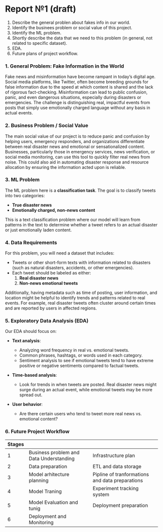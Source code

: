 # Report №1 (draft)

1) Describe the general problen about fakes info in our world.
2) Identify the businees problem or social value of this project.
3) Identify the ML problem.
4) Shortly describe the data that we need to this problem (in general, not related to specific dataset).
5) EDA.
6) Future plans of project workflow.


### 1. **General Problem: Fake Information in the World**
Fake news and misinformation have become rampant in today’s digital age. Social media platforms, like Twitter, often become breeding grounds for false information due to the speed at which content is shared and the lack of rigorous fact-checking. Misinformation can lead to public confusion, panic, and even dangerous situations, especially during disasters or emergencies. The challenge is distinguishing real, impactful events from posts that simply use emotionally charged language without any basis in actual events.

### 2. **Business Problem / Social Value**
The main social value of our project is to reduce panic and confusion by helping users, emergency responders, and organizations differentiate between real disaster news and emotional or sensationalized content. Businesses, particularly those in emergency services, news verification, or social media monitoring, can use this tool to quickly filter real news from noise. This could also aid in automating disaster response and resource allocation by ensuring the information acted upon is reliable.

### 3. **ML Problem**
The ML problem here is a **classification task**. The goal is to classify tweets into two categories: 
- **True disaster news** 
- **Emotionally charged, non-news content** 

This is a text classification problem where our model will learn from patterns in the text to determine whether a tweet refers to an actual disaster or just emotionally laden content.

### 4. **Data Requirements**
For this problem, you will need a dataset that includes:
- Tweets or other short-form texts with information related to disasters (such as natural disasters, accidents, or other emergencies).
- Each tweet should be labeled as either:
  1. **Real disaster news**
  2. **Non-news emotional tweets** 

Additionally, having metadata such as time of posting, user information, and location might be helpful to identify trends and patterns related to real events. For example, real disaster tweets often cluster around certain times and are reported by users in affected regions.

### 5. **Exploratory Data Analysis (EDA)**
Our EDA should focus on:
- **Text analysis**: 
  - Analyzing word frequency in real vs. emotional tweets.
  - Common phrases, hashtags, or words used in each category.
  - Sentiment analysis to see if emotional tweets tend to have extreme positive or negative sentiments compared to factual tweets.
  
- **Time-based analysis**:
  - Look for trends in when tweets are posted. Real disaster news might surge during an actual event, while emotional tweets may be more spread out.

- **User behavior**: 
  - Are there certain users who tend to tweet more real news vs. emotional content?

### 6. **Future Project Workflow**

|  Stages |                                          |                                                 |
|---------|------------------------------------------|-------------------------------------------------|
|    1    | Business problem and Data Understanding  | Infrastructure plan                             |
|    2    | Data preparation                         | ETL and data storage                            |
|    3    | Model arhitecture planning               | Pipline of tranformations and data preparations |
|    4    | Model Traning                            | Experiment tracking system                      |
|    5    | Model Evaluation and tunig               | Deployment preparation                          |
|    6    | Deployment and Monitoring                |                                                 |
